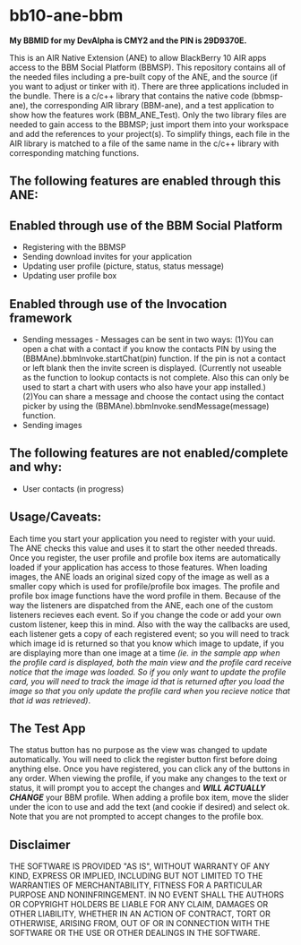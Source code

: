 # bb10-ane-bbm

**My BBMID for my DevAlpha is CMY2 and the PIN is 29D9370E.**

This is an AIR Native Extension (ANE) to allow BlackBerry 10 AIR apps access to the BBM Social Platform (BBMSP). This repository contains all of the needed files including a pre-built copy of the ANE, and the source (if you want to adjust or tinker with it). There are three applications included in the bundle. There is a c/c++ library that contains the native code (bbmsp-ane), the corresponding AIR library (BBM-ane), and a test application to show how the features work (BBM_ANE_Test). Only the two library files are needed to gain access to the BBMSP; just import them into your workspace and add the references to your project(s). To simplify things, each file in the AIR library is matched to a file of the same name in the c/c++ library with corresponding matching functions. 

## The following features are enabled through this ANE:
## Enabled through use of the BBM Social Platform
* Registering with the BBMSP
* Sending download invites for your application
* Updating user profile (picture, status, status message)
* Updating user profile box

## Enabled through use of the Invocation framework
* Sending messages - Messages can be sent in two ways: 
  (1)You can open a chat with a contact if you know the contacts PIN by using the (BBMAne).bbmInvoke.startChat(pin) function. If the pin is not a contact or left blank then the invite screen is displayed. (Currently not useable as the function to lookup contacts is not complete. Also this can only be used to start a chart with users who also have your app installed.)
  (2)You can share a message and choose the contact using the contact picker by using the (BBMAne).bbmInvoke.sendMessage(message) function.
* Sending images

## The following features are not enabled/complete and why:
* User contacts (in progress)


## Usage/Caveats:

Each time you start your application you need to register with your uuid. The ANE checks this value and uses it to start the other needed threads. Once you register, the user profile and profile box items are automatically loaded if your application has access to those features. When loading images, the ANE loads an original sized copy of the image as well as a smaller copy which is used for profile/profile box images. The profile and profile box image functions have the word profile in them. Because of the way the listeners are dispatched from the ANE, each one of the custom listeners recieves each event. So if you change the code or add your own custom listener, keep this in mind. Also with the way the callbacks are used, each listener gets a copy of each registered event; so you will need to track which image id is returned so that you know which image to update, if you are displaying more than one image at a time _(ie. in the sample app when the profile card is displayed, both the main view and the profile card receive notice that the image was loaded. So if you only want to update the profile card, you will need to track the image id that is returned after you load the image so that you only update the profile card when you recieve notice that that id was retrieved)_.

## The Test App
The status button has no purpose as the view was changed to update automatically. You will need to click the register button first before doing anything else. Once you have registered, you can click any of the buttons in any order. When viewing the profile, if you make any changes to the text or status, it will prompt you to accept the changes and _**WILL ACTUALLY CHANGE**_ your BBM profile. When adding a profile box item, move the slider under the icon to use and add the text (and cookie if desired) and select ok. Note that you are not prompted to accept changes to the profile box.

## Disclaimer
THE SOFTWARE IS PROVIDED "AS IS", WITHOUT WARRANTY OF ANY KIND, EXPRESS OR IMPLIED, INCLUDING BUT NOT LIMITED TO THE WARRANTIES OF MERCHANTABILITY, FITNESS FOR A PARTICULAR PURPOSE AND NONINFRINGEMENT. IN NO EVENT SHALL THE AUTHORS OR COPYRIGHT HOLDERS BE LIABLE FOR ANY CLAIM, DAMAGES OR OTHER LIABILITY, WHETHER IN AN ACTION OF CONTRACT, TORT OR OTHERWISE, ARISING FROM, OUT OF OR IN CONNECTION WITH THE SOFTWARE OR THE USE OR OTHER DEALINGS IN THE SOFTWARE.
